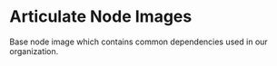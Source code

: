 # Articulate Node Images

Base node image which contains common dependencies used in our organization.
